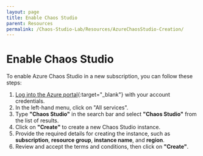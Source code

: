 ```yaml
---
layout: page
title: Enable Chaos Studio
parent: Resources 
permalink: /Chaos-Studio-Lab/Resources/AzureChaosStudio-Creation/
---
```

# Enable Chaos Studio
To enable Azure Chaos Studio in a new subscription, you can follow these steps:

1. [Log into the Azure portal](http://portal.azure.com/){:target="_blank"} with your account credentials.
2. In the left-hand menu, click on "All services".
3. Type **"Chaos Studio"** in the search bar and select **"Chaos Studio"** from the list of results.
4. Click on **"Create"** to create a new Chaos Studio instance.
5. Provide the required details for creating the instance, such as **subscription**, **resource group**, **instance name**, and **region**.
6.  Review and accept the terms and conditions, then click on **"Create"**.




